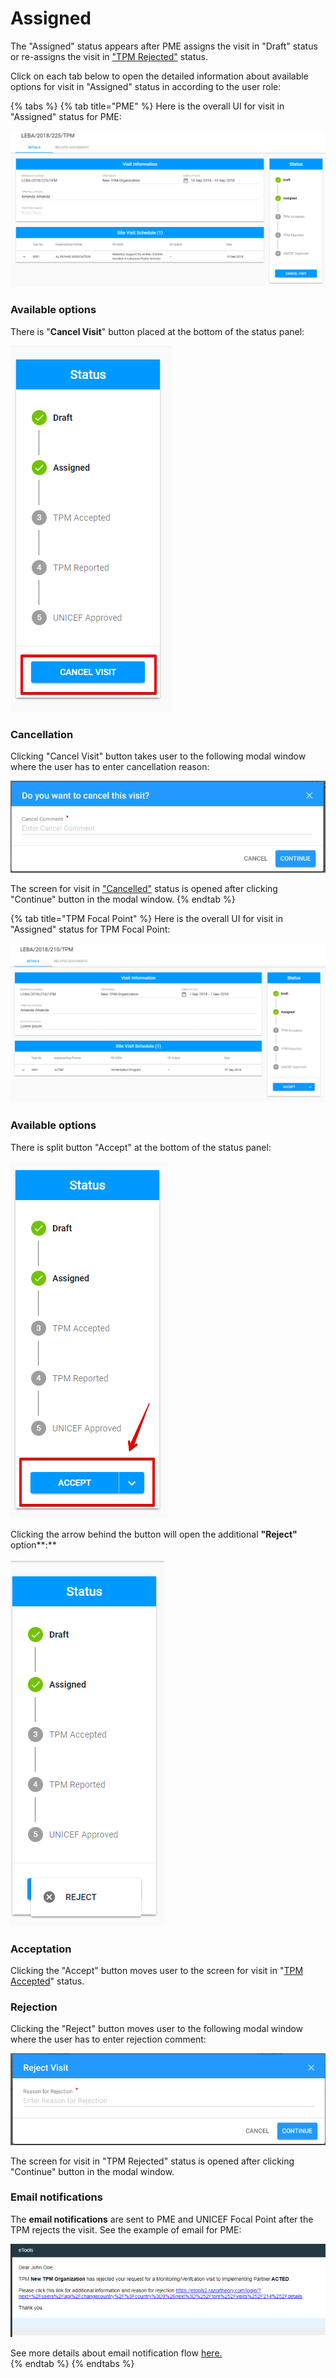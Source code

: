 # Assigned

The "Assigned" status appears after PME assigns the visit in "Draft" status or re-assigns the visit in ["TPM Rejected"](tpm-rejected.md) status.

Click on each tab below to open the detailed information about available options for visit in "Assigned" status in according to the user role: 

{% tabs %}
{% tab title="PME" %}
Here is the overall UI for visit in "Assigned" status for PME:

![Visit in &quot;Assigned&quot; status : overall UI for PME](../../../.gitbook/assets/72.png)

### Available options 

There is "**Cancel Visit**" button placed at the bottom of the status panel:

![&quot;Cancel Visit&quot; button](../../../.gitbook/assets/73%20%281%29.png)

### Cancellation 

Clicking "Cancel Visit" button takes user to the following modal window where the user has to enter cancellation reason:

![Cancellation modal window](../../../.gitbook/assets/cancel.png)

The screen for visit in ["Cancelled"](cancelled.md) status is opened after clicking "Continue" button in the modal window.
{% endtab %}

{% tab title="TPM Focal Point" %}
Here is the overall UI for visit in "Assigned" status for TPM Focal Point:

![Visit in &quot;Assigned&quot; status : Overall UI for TPM Focal Point](../../../.gitbook/assets/71.png)

### Available options 

There is split button "Accept" at the bottom of the status panel:

![Accept button](../../../.gitbook/assets/74.png)

Clicking the arrow behind the button will open the additional **"Reject"** option**:** 

![Reject option ](../../../.gitbook/assets/image%20%282%29.png)

### **Acceptation**

Clicking the "Accept" button moves user to the screen for visit in "[TPM Accepted](tpm-accepted.md)" status.

### **Rejection**

Clicking the "Reject" button moves user to the following modal window where the user has to enter rejection comment: 

![&quot;Reject Visit&quot; modal window](../../../.gitbook/assets/reject.png)

The screen for visit in "TPM Rejected" status is opened after clicking "Continue" button in the modal window.

### Email notifications

The **email notifications** are sent to PME and UNICEF Focal Point after the TPM rejects the visit. See the example of email for PME:

![Example of the email notification for PME ](../../../.gitbook/assets/77.png)

See more details about email notification flow [here.](../emails-notifications-flow.md)   
{% endtab %}
{% endtabs %}





